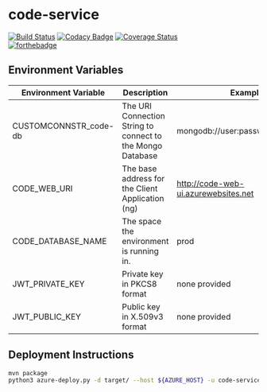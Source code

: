 
# code-service
[![Build Status](https://travis-ci.org/8451/code-service.svg?branch=develop)](https://travis-ci.org/8451/code-service)
[![Codacy Badge](https://api.codacy.com/project/badge/Grade/08fb6c0d89704c1793bacaf237c112ef)](https://www.codacy.com/app/tomd8451/code-service?utm_source=github.com&amp;utm_medium=referral&amp;utm_content=8451/code-service&amp;utm_campaign=Badge_Grade)
[![Coverage Status](https://coveralls.io/repos/github/8451/code-service/badge.svg?branch=develop)](https://coveralls.io/github/8451/code-service?branch=develop)  
[![forthebadge](http://forthebadge.com/images/badges/60-percent-of-the-time-works-every-time.svg)](http://forthebadge.com)

## Environment Variables

|Environment Variable |Description                                               |Example|
|---------------------|----------------------------------------------------------|-------|
|CUSTOMCONNSTR_code-db|The URI Connection String to connect to the Mongo Database|mongodb://user:password@host:port|
|CODE_WEB_URI         |The base address for the Client Application (ng)          |http://code-web-ui.azurewebsites.net|
|CODE_DATABASE_NAME   |The space the environment is running in.                  |prod   |
|JWT_PRIVATE_KEY      |Private key in PKCS8 format                               |none provided|
|JWT_PUBLIC_KEY       |Public key in X.509v3 format                              |none provided|

## Deployment Instructions

```sh
mvn package
python3 azure-deploy.py -d target/ --host ${AZURE_HOST} -u code-service\\${DEPLOY_USER}
```
